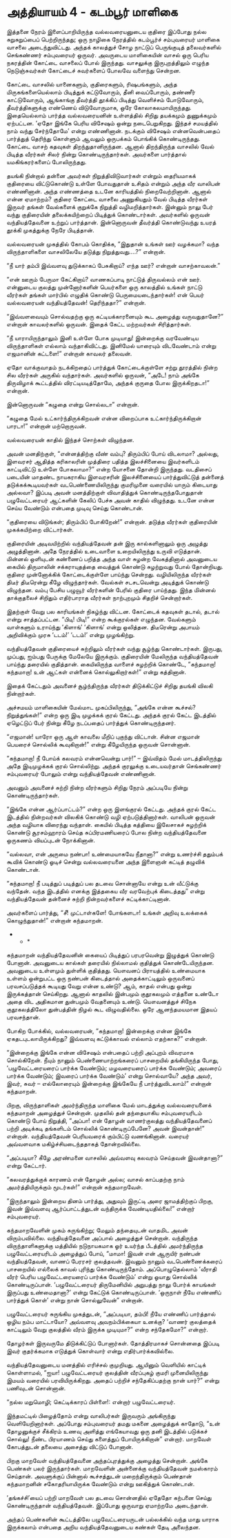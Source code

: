 # அத்தியாயம் 4 - கடம்பூர் மாளிகை

இத்தனை நேரம் இளைப்பாறியிருந்த வல்லவரையனுடைய குதிரை இப்போது நல்ல சுறுசுறுப்பைப் பெற்றிருந்தது; ஒரு நாழிகை நேரத்தில் கடம்பூர்ச் சம்புவரையர் மாளிகை வாசலை அடைந்துவிட்டது. அந்தக் காலத்துச் சோழ நாட்டுப் பெருங்குடித் தலைவர்களில் செங்கண்ணர் சம்புவரையர் ஒருவர். அவருடைய மாளிகையின் வாசல் ஒரு பெரிய நகரத்தின் கோட்டை வாசலைப் போல் இருந்தது. வாசலுக்கு இருபுறத்திலும் எழுந்த நெடுஞ்சுவர்கள் கோட்டைச் சுவர்களைப் போலவே வளைந்து சென்றன.

கோட்டை வாசலில் யானைகளும், குதிரைகளும், ரிஷபங்களும், அந்த மிருகங்களையெல்லாம் பிடித்துக் கட்டுவோரும், தீனி வைப்போரும், தண்ணீர் காட்டுவோரும், ஆங்காங்கு தீவர்த்தி தூக்கிப் பிடித்து வெளிச்சம் போடுவோரும், தீவர்த்திகளுக்கு எண்ணெய் விடுவோருமாக, ஒரே கோலாகலமாயிருந்தது. இதையெல்லாம் பார்த்த வல்லவரையனின் உள்ளத்தில் சிறிது தயக்கமும் துணுக்கமும் ஏற்பட்டன. &#8216;ஏதோ இங்கே பெரிய விசேஷம் ஒன்று நடைபெறுகிறது. இந்தச் சமயத்தில் நாம் வந்து சேர்ந்தோமே&#8217; என்று எண்ணினான். நடக்கும் விசேஷம் என்னவென்பதைப் பார்த்துத் தெரிந்து கொள்ளும் ஆவலும் ஒருபக்கம் பொங்கிக் கொண்டிருந்தது. கோட்டை வாசற் கதவுகள் திறந்துதானிருந்தன. ஆனால் திறந்திருந்த வாசலில் வேல் பிடித்த வீரர்கள் சிலர் நின்று கொண்டிருந்தார்கள். அவர்களை பார்த்தால் யமகிங்கரர்களைப் போலிருந்தது.

தயங்கி நின்றால் தன்னை அவர்கள் நிறுத்திவிடுவார்கள் என்றும் தைரியமாகக் குதிரையை விட்டுகொண்டு உள்ளே போவதுதான் உசிதம் என்றும் அந்த வீர வாலிபன் எண்ணினான். அந்த எண்ணத்தை உடனே காரியத்தில் நிறைவேற்றினான். ஆனால் என்ன ஏமாற்றம்? குதிரை கோட்டை வாசலை அணுகியதும் வேல் பிடித்த வீரர்கள் இருவர் தங்கள் வேல்களைக் குறுக்கே நிறுத்தி வழிமறித்தார்கள். இன்னும் நாலு பேர் வந்து குதிரையின் தலைக்கயிற்றைப் பிடித்துக் கொண்டார்கள். அவர்களில் ஒருவன் வந்தியத்தேவனை உற்றுப் பார்த்தான். இன்னொருவன் தீவர்த்தி கொண்டுவந்து உயரத் தூக்கி முகத்துக்கு நேரே பிடித்தான்.

வல்லவரையன் முகத்தில் கோபம் கொதிக்க, &#8220;இதுதான் உங்கள் ஊர் வழக்கமா? வந்த விருந்தாளிகளை வாசலிலேயே தடுத்து நிறுத்துவது&#8230;.?&#8221; என்றான்.

&#8220;நீ யார் தம்பி இவ்வளவு துடுக்காகப் பேசுகிறாய்? எந்த ஊர்? என்றான் வாசற்காவலன்.&#8221;

&#8220;என் ஊரும் பேருமா கேட்கிறாய்? வாணகப்பாடி நாட்டுத் திருவல்லம் என் ஊர். என்னுடைய குலத்து முன்னோர்களின் பெயர்களை ஒரு காலத்தில் உங்கள் நாட்டு வீரர்கள் தங்கள் மார்பில் எழுதிக் கொண்டு பெருமையடைந்தார்கள்! என் பெயர் வல்லவரையன் வந்தியத்தேவன்! தெரிந்ததா?&#8221; என்றான்.

&#8220;இவ்வளவையும் சொல்வதற்கு ஒரு கட்டியக்காரனையும் கூட அழைத்து வருவதுதானே?&#8221; என்றான் காவலர்களில் ஒருவன். இதைக் கேட்ட மற்றவர்கள் சிரித்தார்கள்.

&#8220;நீ யாராயிருந்தாலும் இனி உள்ளே போக முடியாது! இன்றைக்கு வரவேண்டிய விருந்தாளிகள் எல்லாம் வந்தாகிவிட்டது. இனிமேல் யாரையும் விடவேண்டாம் என்று எஜமானின் கட்டளை!&#8221; என்றான் காவலர் தலைவன்.

ஏதோ வாக்குவாதம் நடக்கிறதைப் பார்த்துக் கோட்டைக்குள்ளே சற்று தூரத்தில் நின்ற சில வீரர்கள் அருகில் வந்தார்கள். அவர்களில் ஒருவன், &#8220;அடே! நாம் அங்கே திருவிழாக் கூட்டத்தில் விரட்டியடித்தோமே, அந்தக் குருதை போல இருக்கிறதடா!&#8221; என்றான்.

இன்னொருவன் &#8220;கழுதை என்று சொல்லடா&#8221; என்றான்.

&#8220;கழுதை மேல் உட்கார்ந்திருக்கிறவன் என்ன விறைப்பாக உட்கார்ந்திருக்கிறான் பாரடா!&#8221; என்றான் மற்றொருவன்.

வல்லவரையன் காதில் இந்தச் சொற்கள் விழுந்தன.

அவன் மனதிற்குள், &#8220;என்னத்திற்கு வீண் வம்பு? திரும்பிப் போய் விடலாமா? அல்லது, இளவரசர் ஆதித்த கரிகாலரின் முத்திரை பதித்த இலச்சினையை இவர்களிடம் காட்டிவிட்டு உள்ளே போகலாமா?&#8221; என்ற யோசனை தோன்றி இருந்தது. வடதிசைப் படையின் மாதண்ட நாயகராகிய இளவரசரின் இலச்சினையைப் பார்த்துவிட்டுத் தன்னைத் தடுக்கக்கூடியவர்கள் வடபெண்ணையிலிருந்து குமரிமுனை வரையில் யாரும் கிடையாது அல்லவா? இப்படி அவன் மனத்திற்குள் விவாதித்துக் கொண்டிருந்தபோதுதான் பழுவேட்டரையர் ஆட்களின் கேலிப் பேச்சு அவன் காதில் விழுந்தது. உடனே என்ன செய்ய வேண்டும் என்பதை முடிவு செய்து கொண்டான்.

&#8220;குதிரையை விடுங்கள்; திரும்பிப் போகிறேன்!&#8221; என்றான். தடுத்த வீரர்கள் குதிரையின் முகக்கயிற்றை விட்டார்கள்.

குதிரையின் அடிவயிற்றில் வந்தியத்தேவன் தன் இரு கால்களினாலும் ஒரு அழுத்து அழுத்தினான். அதே நேரத்தில் உடைவாளை உறையிலிருந்து உருவி எடுத்தான். மின்னல் ஒளியுடன் கண்ணைப் பறித்த அந்த வாள் சுழன்ற வேகத்தினால் அவனுடைய கையில் திருமாலின் சக்கராயுதத்தை வைத்துக் கொண்டு சுழற்றுவது போல் தோன்றியது. குதிரை முன்னோக்கிக் கோட்டைக்குள்ளே பாய்ந்து சென்றது. வழியிலிருந்த வீரர்கள் திடீர் திடீரென்று கீழே விழுந்தார்கள். வேல்கள் சடசடவென்று அடித்துக் கொண்டு விழுந்தன. வம்பு பேசிய பழுவூர் வீரர்களின் பேரில் குதிரை பாய்ந்தது. இந்த மின்னல் தாக்குதலைச் சிறிதும் எதிர்பாராத வீரர்கள் நாற்புறமும் சிதறிச் சென்றார்கள்.

இதற்குள் வேறு பல காரியங்கள் நிகழ்ந்து விட்டன. கோட்டைக் கதவுகள் தடால், தடால் என்று சாத்தப்பட்டன. &#8220;பிடி! பிடி!&#8221; என்ற கூக்குரல்கள் எழுந்தன. வேல்களும் வாள்களும் உராய்ந்து &#8216;கிளாங்&#8217; &#8216;கிளாங்&#8217; என்று ஒலித்தன. திடீரென்று அபாயம் அறிவிக்கும் முரசு &#8216;டடம்!&#8217; &#8216;டடம்!&#8217; என்று முழங்கிற்று.

வந்தியத்தேவன் குதிரையைச் சுற்றிலும் வீரர்கள் வந்து சூழ்ந்து கொண்டார்கள். இருபது, முப்பது, ஐம்பது பேருக்கு மேலேயே இருக்கும். குதிரையின் மேலிருந்த வந்தியத்தேவன் பாய்ந்து தரையில் குதித்தான். கையிலிருந்த வாளைச் சுழற்றிக் கொண்டே, &#8220;கந்தமாறா! கந்தமாறா! உன் ஆட்கள் என்னைக் கொல்லுகிறார்கள்!&#8221; என்று கத்தினான்.

இதைக் கேட்டதும் அவனைச் சூழ்ந்திருந்த வீரர்கள் திடுக்கிட்டுச் சிறிது தயங்கி விலகி நின்றார்கள்.

அச்சமயம் மாளிகையின் மேல்மாட முகப்பிலிருந்து, &#8220;அங்கே என்ன கூச்சல்? நிறுத்துங்கள்!&#8221; என்ற ஒரு இடி முழக்கக் குரல் கேட்டது. அந்தக் குரல் கேட்ட இடத்தில் ஏழெட்டுப் பேர் நின்று கீழே நடப்பதைப் பார்த்துக் கொண்டிருந்தனர்.

&#8220;எஜமான்! யாரோ ஒரு ஆள் காவலை மீறிப் புகுந்து விட்டான். சின்ன எஜமான் பெயரைச் சொல்லிக் கூவுகிறான்!&#8221; என்று கீழேயிருந்த ஒருவன் சொன்னான்.

&#8220;கந்தமாறா! நீ போய்க் கலவரம் என்னவென்று பார்!&#8221; &#8211; இவ்விதம் மேல் மாடத்திலிருந்து அதே இடிமுழக்கக் குரல் சொல்லிற்று. அந்தக் குரலுக்கு உடையவர்தான் செங்கண்ணர் சம்புவரையர் போலும் என்று வந்தியத்தேவன் எண்ணினான்.

அவனும் அவனைச் சுற்றி நின்ற வீரர்களும் சிறிது நேரம் அப்படியே நின்று கொண்டிருந்தார்கள்.

&#8220;இங்கே என்ன ஆர்ப்பாட்டம்?&#8221; என்ற ஒரு இளங்குரல் கேட்டது. அந்தக் குரல் கேட்ட இடத்தில் நின்றவர்கள் விலகிக் கொண்டு வழி ஏற்படுத்தினார்கள். வாலிபன் ஒருவன் அந்த வழியாக விரைந்து வந்தான். கையில் பிடித்த கத்தியை இலேசாகச் சுழற்றிக் கொண்டு சூரசம்ஹாரம் செய்த சுப்பிரமணியரைப் போல நின்ற வந்தியத்தேவனை ஒருகணம் வியப்புடன் நோக்கினான்.

&#8220;வல்லவா, என் அருமை நண்பா! உண்மையாகவே நீதானா?&#8221; என்று உணர்ச்சி ததும்பக் கூவிக் கொண்டு ஓடிச் சென்று வல்லவரையனை அந்த இளைஞன் கட்டித் தழுவிக் கொண்டான்.

&#8220;கந்தமாறா! நீ படித்துப் படித்துப் பல தடவை சொன்னாயே என்று உன் வீட்டுக்கு வந்தேன். வந்த இடத்தில் எனக்கு இத்தகைய வீர வரவேற்புக் கிடைத்தது&#8221; என்று வந்தியத்தேவன் தன்னைச் சுற்றி நின்றவர்களைச் சுட்டிக்காட்டினான்.

அவர்களைப் பார்த்து, &#8220;சீ! முட்டாள்களே! போங்களடா! உங்கள் அறிவு உலக்கைக் கொழுந்துதான்!&#8221; என்றான் கந்தமாறன்.

* * *</hr> 

கந்தமாறன் வந்தியத்தேவனின் கையைப் பிடித்துப் பரபரவென்று இழுத்துக் கொண்டு போனான். அவனுடைய கால்கள் தரையில் நில்லாமல் குதித்துக் கொண்டேயிருந்தன. அவனுடைய உள்ளமும் துள்ளிக் குதித்தது. யௌவனப் பிராயத்தில் உண்மையாக உள்ளம் ஒன்றுபட்ட ஒரு நண்பன் கிடைத்தால் அதைக்காட்டிலும் ஒருவனைப் பரவசப்படுத்தக் கூடியது வேறு என்ன உண்டு? ஆம், காதல் என்பது ஒன்று இருக்கத்தான் செய்கிறது. ஆனால் காதலில் இன்பமும் குதூகலமும் எத்தனை உண்டோ அதை விட அதிகமான துன்பமும் வேதனையும் உண்டு. யௌவனத்துச் சிநேக குதூகலத்திலோ துன்பத்தின் நிழல் கூட விழுவதில்லை. ஒரே ஆனந்தமயமான இதயப் பரவசந்தான்.

போகிற போக்கில், வல்லவரையன், &#8220;கந்தமாறா! இன்றைக்கு என்ன இங்கே ஏகதடபுடலாயிருக்கிறது? இவ்வளவு கட்டுக்காவல் எல்லாம் எதற்காக?&#8221; என்றான்.

&#8220;இன்றைக்கு இங்கே என்ன விசேஷம் என்பதைப் பற்றி அப்புறம் விவரமாக சொல்கிறேன். நீயும் நானும் பெண்ணையாற்றங்கரைப் பாசறையில் தங்கியிருந்த போது, &#8216;பழுவேட்டரையரைப் பார்க்க வேண்டும்; மழவரையரைப் பார்க்க வேண்டும்; அவரைப் பார்க்க வேண்டும்; இவரைப் பார்க்க வேண்டும்&#8217; என்று சொல்வாயே? அந்த அவர், இவர், சுவர் &#8211; எல்லோரையும் இன்றைக்கு இங்கேயே நீ பார்த்துவிடலாம்!&#8221; என்றான் கந்தமாறன்.

பிறகு, விருந்தாளிகள் அமர்ந்திருந்த மாளிகை மேல் மாடத்துக்கு வல்லவரையனைக் கந்தமாறன் அழைத்துச் சென்றான். முதலில் தன் தந்தையாகிய சம்புவரையரிடம் கொண்டு போய் நிறுத்தி, &#8220;அப்பா! என் தோழன் வாணர்குலத்து வந்தியத்தேவனைப் பற்றி அடிக்கடி தங்களிடம் சொல்லிக் கொண்டிருப்பேனே? அவன் இவன்தான்!&#8221; என்றான். வந்தியத்தேவன் பெரியவரைக் கும்பிட்டு வணங்கினான். வரையர் அவ்வளவாக மகிழ்ச்சியடைந்ததாகத் தோன்றவில்லை.

&#8220;அப்படியா? கீழே அரண்மனை வாசலில் அவ்வளவு கலவரம் செய்தவன் இவன்தானா?&#8221; என்று கேட்டார்.

&#8220;கலவரத்துக்குக் காரணம் என் தோழன் அல்ல; வாசல் காப்பதற்கு நாம் அமர்த்தியிருக்கும் மூடர்கள்!&#8221; என்றான் கந்தமாறவேள்.

&#8220;இருந்தாலும் இன்றைய தினம் பார்த்து, அதுவும் இருட்டி அரை ஜாமத்திற்குப் பிறகு, இவன் இவ்வளவு ஆர்ப்பாட்டத்துடன் வந்திருக்க வேண்டியதில்லை!&#8221; என்றார் சம்புவரையர்.

கந்தமாறவேளின் முகம் சுருங்கிற்று; மேலும் தந்தையுடன் வாதமிட அவன் விரும்பவில்லை. வந்தியத்தேவனை அப்பால் அழைத்துச் சென்றான். வந்திருந்த விருந்தாளிகளுக்கு மத்தியில் நடுநாயகமாக ஓர் உயர்ந்த பீடத்தில் அமர்ந்திருந்த பழுவேட்டரையரிடம் அழைத்துப் போய், &#8220;மாமா! இவன் என் ஆருயிர் நண்பன் வந்தியத்தேவன், வாணப் பேரரசர் குலத்தவன். இவனும் நானும் வடபெண்ணைக்கரைப் பாசறையில் எல்லைக் காவல் புரிந்து கொண்டிருந்தோம். அப்பொழுதெல்லாம் &#8216;வீராதி வீரர் பெரிய பழுவேட்டரையரைப் பார்க்க வேண்டும்&#8217; என்று ஓயாது சொல்லிக் கொண்டிருப்பான். &#8216;பழுவேட்டரையர் திருமேனியில் அறுபத்து நாலு போர்க் காயங்கள் இருப்பது உண்மைதானா?&#8217; என்று கேட்டுக் கொண்டிருப்பான். &#8216;ஒருநாள் நீயே எண்ணிப் பார்த்துக் கொள்&#8217; என்று நான் சொல்லுவேன்&#8221; என்றான்.

பழுவேட்டரையர் சுருங்கிய முகத்துடன், &#8220;அப்படியா, தம்பி! நீயே எண்ணிப் பார்த்தால் ஒழிய நம்ப மாட்டாயோ? அவ்வளவு அவநம்பிக்கையா உனக்கு? &#8216;வாணர் குலத்தைக் காட்டிலும் வேறு குலத்தில் வீரம் இருக்க முடியுமா?&#8221; என்ற சந்தேகமோ?&#8221; என்றார்.

தோழர்கள் இருவருமே திடுக்கிட்டுப் போனார்கள். தோத்திரமாகச் சொன்னதை இப்படி இவர் குதர்க்கமாக எடுத்துக் கொள்வார் என்று எதிர்பார்க்கவில்லை.

வந்தியத்தேவனுடைய மனத்தில் எரிச்சல் குமுறியது. ஆயினும் வெளியில் காட்டிக் கொள்ளாமல், &#8220;ஐயா! பழுவேட்டரையர் குலத்தின் வீரப்புகழ் குமரி முனையிலிருந்து இமயம் வரையில் பரவியிருக்கிறது. அதைப் பற்றிச் சந்தேகிப்பதற்கு நான் யார்?&#8221; என்று பணிவுடன் சொன்னான்.

&#8220;நல்ல மறுமொழி; கெட்டிக்காரப் பிள்ளை!: என்றார் பழுவேட்டரையர்.

இந்தமட்டில் பிழைத்தோம் என்று வாலிபர்கள் இருவரும் அங்கிருந்து வெளியேறினார்கள். அப்போது சம்புவரையர் தமது மகனை அழைத்துக் காதோடு, &#8220;உன் தோழனுக்குச் சீக்கிரம் உணவு அளித்து எங்கேயாவது ஒரு தனி இடத்தில் படுக்கச் சொல்லு! நீண்ட பிரயாணம் செய்து களைத்துப் போயிருக்கிறான்&#8221; என்றார். மாறவேள் கோபத்துடன் தலையை அசைத்து விட்டுப் போனான்.

பிறகு மாறவேள் வந்தியத்தேவனை அந்தப்புரத்துக்கு அழைத்து சென்றான். அங்கே பெண்கள் பலர் இருந்தார்கள். மாறவேளின் அன்னைக்கு வந்தியத்தேவன் நமஸ்காரம் செய்தான். அவளுக்குப் பின்னால் கூச்சத்துடன் மறைந்திருக்கும் பெண்தான் கந்தமாறனின் சகோதரியாயிருக்க வேண்டும் என்று ஊகித்துக் கொண்டான்.

&#8216;தங்கச்சி&#8217;யைப் பற்றி மாறவேள் பல தடவை சொன்னதில் ஏதேதோ கற்பனை செய்து கொண்டிருந்தான் வந்தியத்தேவன். இப்போது ஒருவாறு ஏமாற்றமே அடைந்தான்.

அந்தப் பெண்களின் கூட்டத்திலே பழுவேட்டரையருடன் பல்லக்கில் வந்த மாது யாராக இருக்கலாம் என்பதை அறிய வந்தியத்தேவனுடைய கண்கள் தேடி அலைந்தன.